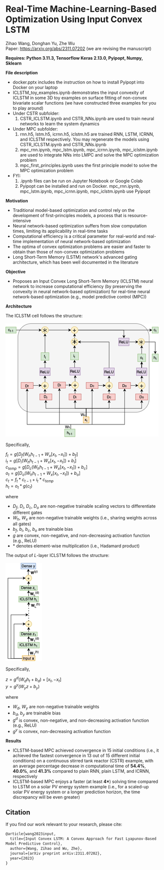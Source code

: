 # Real-Time Machine-Learning-Based Optimization Using Input Convex LSTM

Zihao Wang, Donghan Yu, Zhe Wu </br>
Paper: https://arxiv.org/abs/2311.07202 (we are revising the manuscript) </br>

**Requires: Python 3.11.3, Tensorflow Keras 2.13.0, Pyipopt, Numpy, Sklearn** </br>

**File description** </br>
* docker.pptx includes the instruction on how to install Pyipopt into Docker on your laptop </br>
* ICLSTM_toy_examples.ipynb demonstrates the input convexity of ICLSTM in some 3D toy examples on surface fitting of non-convex bivariate scalar functions (we have constructed three examples for you to play around) </br>
* Under CSTR subfolder:
  1. CSTR_ICLSTM.ipynb and CSTR_NNs.ipynb are used to train neural networks to learn the system dynamics </br>
* Under MPC subfolder:
  1. rnn.h5, lstm.h5, icrnn.h5, iclstm.h5 are trained RNN, LSTM, ICRNN, and ICLSTM respectively. You may regenerate the models using CSTR_ICLSTM.ipynb and CSTR_NNs.ipynb <br>
  2. mpc_rnn.ipynb, mpc_lstm.ipynb, mpc_icrnn.ipynb, mpc_iclstm.ipynb are used to integrate NNs into LMPC and solve the MPC optimization problem <br>
  3. mpc_first_principles.ipynb uses the first principle model to solve the MPC optimization problem
* FYI:
  1. .ipynb files can be run on Jupyter Notebook or Google Colab </br>
  2. Pyipopt can be installed and run on Docker. mpc_rnn.ipynb, mpc_lstm.ipynb, mpc_icrnn.ipynb, mpc_iclstm.ipynb use Pyipopt </br>

**Motivation** </br>
* Traditional model-based optimization and control rely on the development of first-principles models, a process that is resource-intensive </br>
* Neural network-based optimization suffers from slow computation times, limiting its applicability in real-time tasks </br>
* Computational efficiency is a critical parameter for real-world and real-time implementation of neural network-based optimization </br>
* The optima of convex optimization problems are easier and faster to obtain than those of non-convex optimization problems </br>
* Long Short-Term Memory (LSTM) network's advanced gating architecture, which has been well documented in the literature </br>

**Objective** </br>
* Proposes an Input Convex Long Short-Term Memory (ICLSTM) neural network to increase computational efficiency (by preserving the convexity in neural network-based optimization) for real-time neural network-based optimization (e.g., model predictive control (MPC))

**Architecture** </br>

The ICLSTM cell follows the structure: </br>
</br>
![alt text](https://github.com/killingbear999/ICLSTM/blob/main/ICLSTM_cell.png)

Specifically, </br>

$f_t = g[D_f(W_hh_{t-1} + W_x[x_t,-x_t]) + b_f]$ </br>
$i_t = g[D_i(W_hh_{t-1} + W_x[x_t,-x_t]) + b_i]$ </br>
$c_{temp} = g[D_c(W_hh_{t-1} + W_x[x_t,-x_t]) + b_c]$ </br>
$o_t = g[D_o(W_hh_{t-1} + W_x[x_t,-x_t]) + b_o]$ </br>
$c_t = f_t * c_{t-1} + i_t * c_{temp}$ </br>
$h_t = o_t * g(c_t)$ </br>

where 
* $D_f$, $D_i$, $D_c$, $D_o$ are non-negative trainable scaling vectors to differentiate different gates
* $W_h$, $W_x$ are non-negative trainable weights (i.e., sharing weights across all gates)
* $b_f$, $b_i$, $b_c$, $b_o$ are trainable bias
* $g$ are convex, non-negative, and non-decreasing activation function (e.g., ReLU)
* $*$ denotes element-wise multiplication (i.e., Hadamard product)

The output of $L$-layer ICLSTM follows the structure: </br>
</br>
![alt text](https://github.com/killingbear999/ICLSTM/blob/main/ICLSTM_nlayer.png)

Specifically, </br>

$z = g^d(W_dh_t + b_d) + [x_t,-x_t]$ </br>
$y = g^y(W_yz + b_y)$ </br>

where
* $W_d$, $W_y$ are non-negative trainable weights
* $b_d$, $b_y$ are trainable bias
* $g^d$ is convex, non-negative, and non-decreasing activation function (e.g., ReLU)
* $g^y$ is convex, non-decreasing activation function

**Results** </br>
* ICLSTM-based MPC achieved convergence in 15 initial conditions (i.e., it achieved the fastest convergence in 13 out of 15 different initial conditions) on a continuous stirred tank reactor (CSTR) example, with an average percentage decrease in computational time of **54.4%**, **40.0%**, and **41.3%** compared to plain RNN, plain LSTM, and ICRNN, respectively </br>
* ICLSTM-based MPC enjoys a faster (at least **4$\times$**) solving time compared to LSTM on a solar PV energy system example (i.e., for a scaled-up solar PV energy system or a longer prediction horizon, the time discrepancy will be even greater)

## Citation </br>
If you find our work relevant to your research, please cite:
```
@article{wang2023input,
  title={Input Convex LSTM: A Convex Approach for Fast Lyapunov-Based Model Predictive Control},
  author={Wang, Zihao and Wu, Zhe},
  journal={arXiv preprint arXiv:2311.07202},
  year={2023}
}
```
